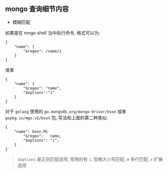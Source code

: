 ## mongo 查询细节内容

- 模糊匹配

如果是在 mngo shell 当中执行命令, 格式可以为:

```
{
    "name": {
        "$regex": /name/i
    }
}
```

或者 

```
{
    "name": {
        "$regex": "name",
        "$options":"i"
    }
}
```

对于 `golang` 使用的 `go.mongodb.org/mongo-driver/bson` 或者 `gopkg.in/mgo.v2/bson` 包, 写法和上面的第二种类似:

```cgo
{
    "name": bson.M{
        "$regex":   name,
        "$options": "i",
    }
}
```

> `$options` 是正则匹配选项, 常用的有 `i`, 忽略大小写匹配, `m` 多行匹配, `x` 扩展选项

